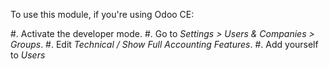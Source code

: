 To use this module, if you're using Odoo CE:

#. Activate the developer mode.
#. Go to *Settings > Users & Companies > Groups*.
#. Edit *Technical / Show Full Accounting Features*.
#. Add yourself to *Users*
